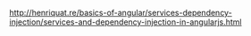 http://henriquat.re/basics-of-angular/services-dependency-injection/services-and-dependency-injection-in-angularjs.html